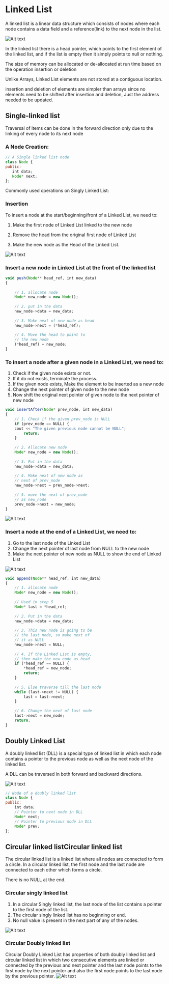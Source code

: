 # Linked List
A linked list is a linear data structure which consists of nodes where each node contains a data field and a reference(link) to the next node in the list.

![Alt text](Linked-List-Data-Structure.png)

 In the linked list there is a head pointer, which points to the first element of the linked list, and if the list is empty then it simply points to null or nothing.
 
  The size of memory can be allocated or de-allocated at run time based on the operation insertion or deletion

Unlike Arrays, Linked List elements are not stored at a contiguous location. 

 insertion and deletion of elements are simpler than arrays since no elements need to be shifted after insertion and deletion, Just the address needed to be updated.
 ## Single-linked list

 Traversal of items can be done in the forward direction only due to the linking of every node to its next node
 ### A Node Creation:
 ``` js
 // A Single linked list node
class Node {
public:
    int data;
    Node* next;
};
 ```

Commonly used operations on Singly Linked List:
### Insertion
To insert a node at the start/beginning/front of a Linked List, we need to:

1. Make the first node of Linked List linked to the new node

2. Remove the head from the original first node of Linked List

3. Make the new node as the Head of the Linked List.

![Alt text](Linkedlist_insert_at_start.png)



### Insert a new node in Linked List at the front of the linked list 

``` js
void push(Node** head_ref, int new_data)
{
 
    // 1. allocate node
    Node* new_node = new Node();
 
    // 2. put in the data
    new_node->data = new_data;
 
    // 3. Make next of new node as head
    new_node->next = (*head_ref);
 
    // 4. Move the head to point to
    // the new node
    (*head_ref) = new_node;
}
```
### To insert a node after a given node in a Linked List, we need to:

1. Check if the given node exists or not. 
2. If it do not exists, terminate the process.
3. If the given node exists,
Make the element to be inserted as a new node
4. Change the next pointer of given node to the new node
5. Now shift the original next pointer of given node to the next pointer of new node

``` js
void insertAfter(Node* prev_node, int new_data)
{
    // 1. Check if the given prev_node is NULL
    if (prev_node == NULL) {
    cout << "The given previous node cannot be NULL";
        return;
    }
 
    // 2. Allocate new node
    Node* new_node = new Node();
 
    // 3. Put in the data
    new_node->data = new_data;
 
    // 4. Make next of new node as
    // next of prev_node
    new_node->next = prev_node->next;
 
    // 5. move the next of prev_node
    // as new_node
    prev_node->next = new_node;
}
```

![Alt text](Linkedlist_insert_middle.png)

### Insert a node at the end of a Linked List, we need to:

1. Go to the last node of the Linked List
2. Change the next pointer of last node from NULL to the new node
3. Make the next pointer of new node as NULL to show the end of Linked List

![Alt text](Linkedlist_insert_last.png)

``` js
void append(Node** head_ref, int new_data)
{
    // 1. allocate node
    Node* new_node = new Node();
 
    // Used in step 5
    Node* last = *head_ref;
 
    // 2. Put in the data
    new_node->data = new_data;
 
    // 3. This new node is going to be
    // the last node, so make next of
    // it as NULL
    new_node->next = NULL;
 
    // 4. If the Linked List is empty,
    // then make the new node as head
    if (*head_ref == NULL) {
        *head_ref = new_node;
        return;
    }
 
    // 5. Else traverse till the last node
    while (last->next != NULL) {
        last = last->next;
    }
 
    // 6. Change the next of last node
    last->next = new_node;
    return;
}
```
## Doubly Linked List
A doubly linked list (DLL) is a special type of linked list in which each node contains a pointer to the previous node as well as the next node of the linked list.

A DLL can be traversed in both forward and backward directions.

![Alt text](Doubly-Linked-List.png)



``` js
// Node of a doubly linked list
class Node {
public:
    int data;
    // Pointer to next node in DLL
    Node* next;
    // Pointer to previous node in DLL
    Node* prev;
};
```
## Circular linked listCircular linked list
The circular linked list is a linked list where all nodes are connected to form a circle. In a circular linked list, the first node and the last node are connected to each other which forms a circle. 

There is no NULL at the end.

### Circular singly linked list
1. In a circular Singly linked list, the last node of the list contains a pointer to the first node of the list.
2. The circular singly linked list has no beginning or end.
3. No null value is present in the next part of any of the nodes.

![Alt text](CircularSinglyLinkedList-660x172.png)

### Circular Doubly linked list
Circular Doubly Linked List has properties of both doubly linked list and circular linked list in which two consecutive elements are linked or connected by the previous and next pointer and the last node points to the first node by the next pointer and also the first node points to the last node by the previous pointer.
![Alt text](Circulardoublylinkedlist-660x155.png)